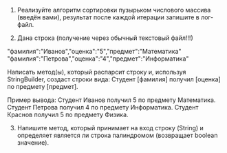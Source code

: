 1. Реализуйте алгоритм сортировки пузырьком числового массива (введён вами), результат после каждой итерации запишите в лог-файл.

2. Дана строка (получение через обычный текстовый файл!!!)

"фамилия":"Иванов","оценка":"5","предмет":"Математика"
"фамилия":"Петрова","оценка":"4","предмет":"Информатика"

Написать метод(ы), который распарсит строку и, используя StringBuilder, создаст строки вида:
Студент [фамилия] получил [оценка] по предмету [предмет].

Пример вывода:
Студент Иванов получил 5 по предмету Математика.
Студент Петрова получил 4 по предмету Информатика.
Студент Краснов получил 5 по предмету Физика.



3. Напишите метод, который принимает на вход строку (String) и определяет является ли строка палиндромом (возвращает boolean значение).



